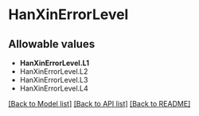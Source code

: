 # HanXinErrorLevel


## Allowable values

* **HanXinErrorLevel.L1**
* HanXinErrorLevel.L2
* HanXinErrorLevel.L3
* HanXinErrorLevel.L4

[[Back to Model list]](../README.md#documentation-for-models) [[Back to API list]](../README.md#documentation-for-api-endpoints) [[Back to README]](../README.md)
